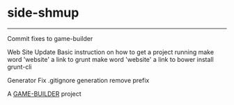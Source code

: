 # side-shmup
-------------------

Commit fixes to game-builder

Web Site
  Update Basic instruction on how to get a project running
    make word 'website' a link to grunt
    make word 'website' a link to bower
    install grunt-cli

Generator
  Fix .gitignore generation
    remove prefix

A [GAME-BUILDER][game-builder] project

[game-builder]: http://diegomarquez.github.io/game-builder
